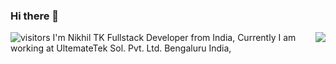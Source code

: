 ### Hi there 👋
![visitors](https://visitor-badge.laobi.icu/badge?page_id=tknikhil.tknikhil)
<img align="right" src="https://visitor-badge.laobi.icu/badge?page_id=tknikhil.tknikhil">
I'm Nikhil TK Fullstack Developer from India, Currently I am working at UltemateTek Sol. Pvt. Ltd. Bengaluru India,  
